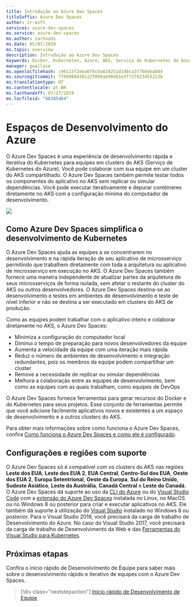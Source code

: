 ```yaml
---
title: Introdução ao Azure Dev Spaces
titleSuffix: Azure Dev Spaces
author: zr-msft
services: azure-dev-spaces
ms.service: azure-dev-spaces
ms.author: zarhoads
ms.date: 05/07/2019
ms.topic: overview
description: Introdução ao Azure Dev Spaces
keywords: Docker, Kubernetes, Azure, AKS, Serviço do Kubernetes do Azure, contêineres, kubectl, k8s
manager: gwallace
ms.openlocfilehash: c96115f2eba6f8c8a028251d146ca3f766eba044
ms.sourcegitcommit: 770b060438122f090ab90d81e3ff2f023455213b
ms.translationtype: HT
ms.contentlocale: pt-BR
ms.lasthandoff: 07/17/2019
ms.locfileid: "68305464"
---
```

# <a name="azure-dev-spaces"></a>Espaços de Desenvolvimento do Azure

O Azure Dev Spaces é uma experiência de desenvolvimento rápida e iterativa do Kubernetes para equipes em clusters do AKS (Serviço de Kubernetes do Azure). Você pode colaborar com sua equipe em um cluster do AKS compartilhado. O Azure Dev Spaces também permite testar todos os componentes do aplicativo no AKS sem replicar ou simular dependências. Você pode executar iterativamente e depurar contêineres diretamente no AKS com a configuração mínima do computador de desenvolvimento.

![](media/azure-dev-spaces/collaborate-graphic.gif)


## <a name="how-azure-dev-spaces-simplifies-kubernetes-development"></a>Como Azure Dev Spaces simplifica o desenvolvimento de Kubernetes

O Azure Dev Spaces ajuda as equipes a se concentrarem no desenvolvimento e na rápida iteração de seu aplicativo de microsserviço permitindo que trabalhem diretamente com toda a arquitetura ou aplicativo de microsserviço em execução no AKS. O Azure Dev Spaces também fornece uma maneira independente de atualizar partes da arquitetura de seus microsserviços de forma isolada, sem afetar o restante do cluster do AKS ou outros desenvolvedores. O Azure Dev Spaces destina-se ao desenvolvimento e testes em ambientes de desenvolvimento e teste de nível inferior e não se destina a ser executado em clusters do AKS de produção.

Como as equipes podem trabalhar com o aplicativo inteiro e colaborar diretamente no AKS, o Azure Dev Spaces:

* Minimiza a configuração do computador local
* Diminui o tempo de preparação para novos desenvolvedores da equipe
* Aumenta a velocidade da equipe com uma iteração mais rápida
* Reduz o número de ambientes de desenvolvimento e integração redundantes, pois os membros da equipe podem compartilhar um cluster
* Remove a necessidade de replicar ou simular dependências
* Melhora a colaboração entre as equipes de desenvolvimento, bem como as equipes com as quais trabalham, como equipes de DevOps

O Azure Dev Spaces fornece ferramentas para gerar recursos do Docker e do Kubernetes para seus projetos. Esse conjunto de ferramentas permite que você adicione facilmente aplicativos novos e existentes a um espaço de desenvolvimento e a outros clusters do AKS.

Para obter mais informações sobre como funciona o Azure Dev Spaces, confira [Como funciona o Azure Dev Spaces e como ele é configurado][how-dev-spaces-works].

## <a name="supported-regions-and-configurations"></a>Configurações e regiões com suporte

O Azure Dev Spaces só é compatível com os clusters do AKS nas regiões **Leste dos EUA**, **Leste dos EUA 2**, **EUA Central**, **Centro-Sul dos EUA**, **Oeste dos EUA 2**, **Europa Setentrional**, **Oeste da Europa**, **Sul do Reino Unido**, **Sudeste Asiático**, **Leste da Austrália**, **Canadá Central** e **Leste do Canadá**. O Azure Dev Spaces dá suporte ao uso da [CLI do Azure](/cli/azure/install-azure-cli?view=azure-cli-latest) ou do [Visual Studio Code](https://code.visualstudio.com/download) com a [extensão do Azure Dev Spaces](https://marketplace.visualstudio.com/items?itemName=azuredevspaces.azds) instalada no Linux, no MacOS ou no Windows 8 ou posterior para criar e executar aplicativos no AKS. Ele também dá suporte à utilização do [Visual Studio](https://aka.ms/vsdownload?utm_source=mscom&utm_campaign=msdocs) instalado no Windows 8 ou posterior. Para o Visual Studio 2019, você precisará da carga de trabalho de Desenvolvimento do Azure. No caso do Visual Studio 2017, você precisará da carga de trabalho de Desenvolvimento da Web e das [Ferramentas do Visual Studio para Kubernetes](https://aka.ms/get-vsk8stools).

## <a name="next-steps"></a>Próximas etapas

Confira o início rápido de Desenvolvimento de Equipe para saber mais sobre o desenvolvimento rápido e iterativo de equipes com o Azure Dev Spaces.

> [!div class="nextstepaction"]
> [Início rápido de Desenvolvimento de Equipe](quickstart-team-development.md)


[how-dev-spaces-works]: how-dev-spaces-works.md
[team-development-quickstart]: quickstart-team-development.md
